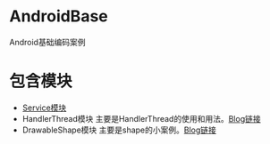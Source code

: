 # AndroidBase
Android基础编码案例<br/>


# 包含模块

- [Service模块](https://github.com/waylen505/AndroidBase/tree/master/service/src/main/java/com/servicedemo/project)
- HandlerThread模块
主要是HandlerThread的使用和用法。[Blog链接](http://waylenw.github.io/Android/android-handler-thread-usage/)
- DrawableShape模块
  主要是shape的小案例。[Blog链接](http://blog.csdn.net/github_25928675/article/details/51134255)



